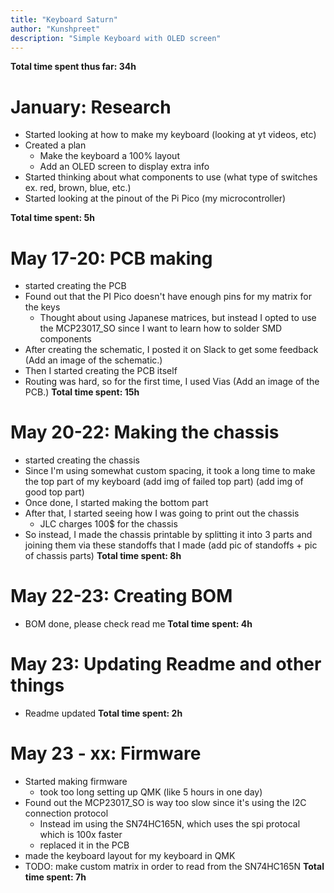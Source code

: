 ```yaml
---
title: "Keyboard Saturn"
author: "Kunshpreet"
description: "Simple Keyboard with OLED screen"
---
```


**Total time spent thus far: 34h**

# January: Research 

- Started looking at how to make my keyboard (looking at yt videos, etc) 
- Created a plan
  - Make the keyboard a 100% layout
  - Add an OLED screen to display extra info 
- Started thinking about what components to use (what type of switches ex. red, brown, blue, etc.)
- Started looking at the pinout of the Pi Pico (my microcontroller)

**Total time spent: 5h**

# May 17-20: PCB making 

- started creating the PCB
- Found out that the PI Pico doesn't have enough pins for my matrix for the keys
  - Thought about using Japanese matrices, but instead I opted to use the MCP23017_SO since I want to learn how to solder SMD components 
- After creating the schematic, I posted it on Slack to get some feedback
(Add an image of the schematic.) 
- Then I started creating the PCB itself
- Routing was hard, so for the first time, I used Vias
(Add an image of the PCB.) 
**Total time spent: 15h**

# May 20-22: Making the chassis 

- started creating the chassis
- Since I'm using somewhat custom spacing, it took a long time to make the top part of my keyboard
(add img of failed top part)
(add img of good top part) 
- Once done, I started making the bottom part
- After that, I started seeing how I was going to print out the chassis
  - JLC charges 100$ for the chassis
- So instead, I made the chassis printable by splitting it into 3 parts and joining them via these standoffs that I made
(add pic of standoffs + pic of chassis parts) 
**Total time spent: 8h**

# May 22-23: Creating BOM

- BOM done, please check read me
**Total time spent: 4h**

# May 23: Updating Readme and other things

- Readme updated
**Total time spent: 2h**

# May 23 - xx: Firmware 

- Started making firmware
  - took too long setting up QMK (like 5 hours in one day) 
- Found out the MCP23017_SO is way too slow since it's using the I2C connection protocol
  - Instead im using the SN74HC165N, which uses the spi protocal which is 100x faster
  - replaced it in the PCB
- made the keyboard layout for my keyboard in QMK
- TODO: make custom matrix in order to read from the SN74HC165N
**Total time spent: 7h**
